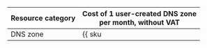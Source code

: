 | Resource category | Cost of 1 user-created DNS zone<br>per month, without VAT |
|-------------------|---------------------------|
| DNS zone | {{ sku|USD|dns.zones.v1|month|string }} |
